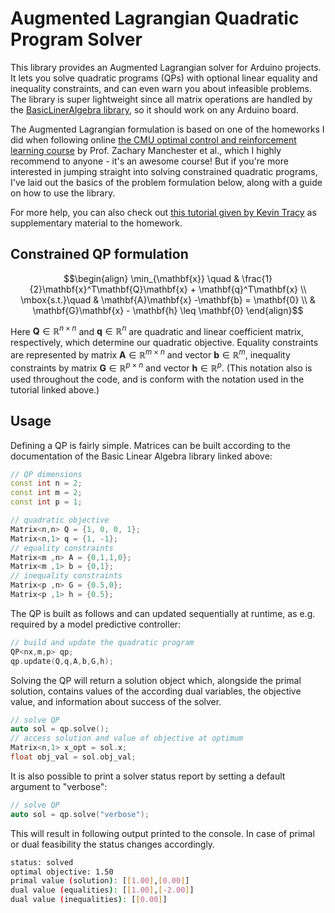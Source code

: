 # Augmented Lagrangian Quadratic Program Solver
This library provides an Augmented Lagrangian solver for Arduino projects. It lets you solve quadratic programs (QPs) with optional linear equality and inequality constraints, and can even warn you about infeasible problems. The library is super lightweight since all matrix operations are handled by the [BasicLinerAlgebra library](https://github.com/tomstewart89/BasicLinearAlgebra), so it should work on any Arduino board. 

The Augmented Lagrangian formulation is based on one of the homeworks I did when following online [the CMU optimal control and reinforcement learning course](https://optimalcontrol.ri.cmu.edu/) by Prof. Zachary Manchester et al., which I highly recommend to anyone - it's an awesome course! But if you're more interested in jumping straight into solving constrained quadratic programs, I've laid out the basics of the problem formulation below, along with a guide on how to use the library. 

For more help, you can also check out [this tutorial given by Kevin Tracy](https://www.youtube.com/watch?v=0x0JD5uO_ZQ) as supplementary material to the homework. 

## Constrained QP formulation
$$\begin{align}
\min_{\mathbf{x}} \quad & \frac{1}{2}\mathbf{x}^T\mathbf{Q}\mathbf{x} + \mathbf{q}^T\mathbf{x} \\ 
\mbox{s.t.}\quad &  \mathbf{A}\mathbf{x} -\mathbf{b} = \mathbf{0} \\ 
&  \mathbf{G}\mathbf{x} - \mathbf{h} \leq \mathbf{0} 
\end{align}$$

Here $\mathbf{Q} \in \mathbb{R}^{n \times n}$ and $\mathbf{q}\in \mathbb{R}^{n}$ are quadratic and linear coefficient matrix, respectively, which determine our quadratic objective. Equality constraints are represented by matrix $\mathbf{A}\in \mathbb{R}^{m \times n}$ and vector $\mathbf{b}\in \mathbb{R}^m$, inequality constraints by matrix $\mathbf{G} \in \mathbb{R}^{p \times n}$ and vector $\mathbf{h}\in \mathbb{R}^p$. (This notation also is used throughout the code, and is conform with the notation used in the tutorial linked above.)

## Usage
Defining a QP is fairly simple. Matrices can be built according to the documentation of the Basic Linear Algebra library linked above:
```cpp
// QP dimensions
const int n = 2;
const int m = 2;
const int p = 1;

// quadratic objective
Matrix<n,n> Q = {1, 0, 0, 1};
Matrix<n,1> q = {1, -1};
// equality constraints 
Matrix<m ,n> A = {0,1,1,0};
Matrix<m ,1> b = {0,1};
// inequality constraints  
Matrix<p ,n> G = {0.5,0};
Matrix<p ,1> h = {0.5};
```
The QP is built as follows and can updated sequentially at runtime, as e.g. required by a model predictive controller:  

```cpp
// build and update the quadratic program 
QP<nx,m,p> qp; 
qp.update(Q,q,A,b,G,h); 
```
Solving the QP will return a solution object which, alongside the primal solution, contains values of the according dual variables, the objective value, and information about success of the solver. 
```cpp
// solve QP 
auto sol = qp.solve(); 
// access solution and value of objective at optimum 
Matrix<n,1> x_opt = sol.x;
float obj_val = sol.obj_val;
```
It is also possible to print a solver status report by setting a  default argument to "verbose":        
```cpp
// solve QP 
auto sol = qp.solve("verbose"); 
```
This will result in following output printed to the console. In case of primal or dual feasibility the status changes accordingly.  
```bash
status: solved
optimal objective: 1.50
primal value (solution): [[1.00],[0.00]]
dual value (equalities): [[1.00],[-2.00]]
dual value (inequalities): [[0.00]]
```

